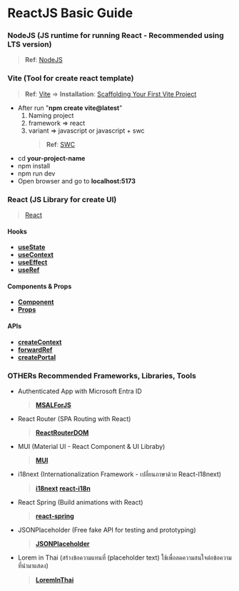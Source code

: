 # ReactJS Basic Guide

### NodeJS (JS runtime for running React - Recommended using LTS version)

> **Ref**: [NodeJS](https://nodejs.org/en)

### Vite (Tool for create react template)

> **Ref**: [Vite](https://vitejs.dev/) => **Installation**: [Scaffolding Your First Vite Project](https://vitejs.dev/guide/#scaffolding-your-first-vite-project)

- After run "**npm create vite@latest**"
  1.  Naming project
  2.  framework => react
  3.  variant => javascript or javascript + swc
      > **Ref**: [SWC](https://swc.rs/)
- cd **your-project-name**
- npm install
- npm run dev
- Open browser and go to **localhost:5173**

### React (JS Library for create UI)

> [React](https://react.dev/)

#### Hooks

- [**useState**](https://react.dev/reference/react/useState)
- [**useContext**](https://react.dev/reference/react/useContext)
- [**useEffect**](https://react.dev/reference/react/useEffect)
- [**useRef**](https://react.dev/reference/react/useRef)

#### Components & Props

- [**Component**](https://react.dev/learn/your-first-component)
- [**Props**](https://react.dev/learn/passing-props-to-a-component)

#### APIs

- [**createContext**](https://react.dev/reference/react/createContext)
- [**forwardRef**](https://react.dev/reference/react/forwardRef)
- [**createPortal**](https://react.dev/reference/react-dom/createPortal)

### OTHERs Recommended  Frameworks, Libraries, Tools

- Authenticated App with Microsoft Entra ID
  > [**MSALForJS**](https://github.com/SiamKubota/react-guide/blob/master/MSAL-LIB-WEB.md)

- React Router (SPA Routing with React)
  > [**ReactRouterDOM**](https://reactrouter.com/en/main)

- MUI (Material UI - React Component & UI Libraby)
  > [**MUI**](https://mui.com/material-ui)

- i18next (Internationalization Framework - เปลี่ยนภาษาด้วย React-I18next)
  > [**i18next**](https://www.i18next.com)
  > [**react-i18n**](https://react.i18next.com)

- React Spring (Build animations with React)
  > [**react-spring**](https://www.react-spring.dev/)

- JSONPlaceholder (Free fake API for testing and prototyping)
  > [**JSONPlaceholder**](https://jsonplaceholder.typicode.com/)

- Lorem in Thai (สร้างข้อความแทนที่ (placeholder text) ใช้เพื่อลดความสนใจต่อข้อความที่นำมาแสดง)
  > [**LoremInThai**](https://lorem.in.th/)
